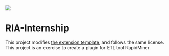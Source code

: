 <img src="http://www.forkosh.com/mathtex.cgi? \Large x=\frac{-b\pm\sqrt{b^2-4ac}}{2a}">

# RIA-Internship

This project modifies [the extension template](https://github.com/rapidminer/rapidminer-extension-template), and follows the same license. This project is an exercise to create a plugin for ETL tool RapidMiner.
